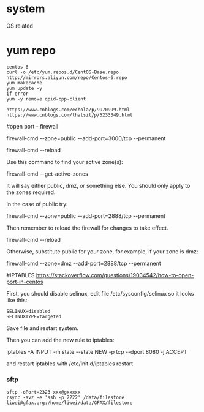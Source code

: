 # system
OS related
# yum repo
```
centos 6
curl -o /etc/yum.repos.d/CentOS-Base.repo http://mirrors.aliyun.com/repo/Centos-6.repo
yum makecache
yum update -y
if error 
yum -y remove qpid-cpp-client

https://www.cnblogs.com/echola/p/9970999.html
https://www.cnblogs.com/thatsit/p/5233349.html
```
#open port - firewall

firewall-cmd --zone=public --add-port=3000/tcp --permanent

firewall-cmd --reload

Use this command to find your active zone(s):

firewall-cmd --get-active-zones

It will say either public, dmz, or something else. You should only apply to the zones required.

In the case of public try:

firewall-cmd --zone=public --add-port=2888/tcp --permanent

Then remember to reload the firewall for changes to take effect.

firewall-cmd --reload

Otherwise, substitute public for your zone, for example, if your zone is dmz:

firewall-cmd --zone=dmz --add-port=2888/tcp --permanent

#IPTABLES
https://stackoverflow.com/questions/19034542/how-to-open-port-in-centos


First, you should disable selinux, edit file /etc/sysconfig/selinux so it looks like this:
```
SELINUX=disabled
SELINUXTYPE=targeted
```
Save file and restart system.

Then you can add the new rule to iptables:

iptables -A INPUT -m state --state NEW -p tcp --dport 8080 -j ACCEPT

and restart iptables with /etc/init.d/iptables restart

### sftp
```
sftp -oPort=2323 xxx@gxxxxx
rsync -avz -e 'ssh -p 2222' /data/filestore liwei@gfax.org:/home/liwei/data/GFAX/filestore 
```
